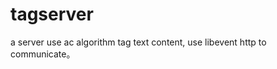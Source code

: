 tagserver
=========

a server use ac algorithm tag text content, use libevent  http to communicate。

